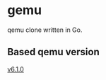 # gemu

qemu clone written in Go.

## Based qemu version

[v6.1.0](https://github.com/qemu/qemu/tree/v6.1.0)
